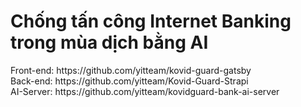 <h1>Chống tấn công Internet Banking trong mùa dịch bằng AI</h1>
<p>
Front-end: https://github.com/yitteam/kovid-guard-gatsby </br>
Back-end: https://github.com/yitteam/Kovid-Guard-Strapi </br>
AI-Server: https://github.com/yitteam/kovidguard-bank-ai-server
</p>
